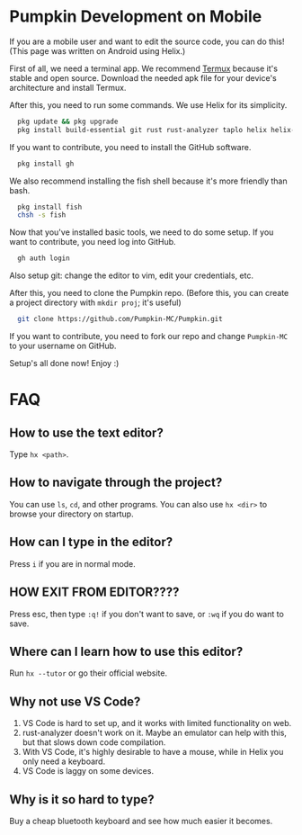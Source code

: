 # Pumpkin Development on Mobile

If you are a mobile user and want to edit the source code, you can do this!
(This page was written on Android using Helix.)

First of all, we need a terminal app.
We recommend [Termux](https://github.com/termux/termux-app/releases) because it's stable and open source.
Download the needed apk file for your device's architecture and install Termux.

After this, you need to run some commands. We use Helix for its simplicity.
```bash
  pkg update && pkg upgrade
  pkg install build-essential git rust rust-analyzer taplo helix helix-grammar nodejs
```

If you want to contribute, you need to install the GitHub software.
```bash
  pkg install gh
```

We also recommend installing the fish shell because it's more friendly than bash.
```bash
  pkg install fish
  chsh -s fish
```

Now that you've installed basic tools, we need to do some setup.
If you want to contribute, you need log into GitHub.
```bash
  gh auth login
```

Also setup git: change the editor to vim, edit your credentials, etc.

After this, you need to clone the Pumpkin repo. (Before this, you can create a project directory with `mkdir proj`; it's useful)
```bash
  git clone https://github.com/Pumpkin-MC/Pumpkin.git
```

If you want to contribute, you need to fork our repo and change `Pumpkin-MC` to your username on GitHub.

Setup's all done now! Enjoy :)

# FAQ

## How to use the text editor?
Type `hx <path>`.

## How to navigate through the project?
You can use `ls`, `cd`, and other programs.
You can also use `hx <dir>` to browse your directory on startup.

## How can I type in the editor?
Press `i` if you are in normal mode.

## HOW EXIT FROM EDITOR????
Press esc, then type `:q!` if you don't want to save, or `:wq` if you do want to save.

## Where can I learn how to use this editor?
Run `hx --tutor` or go their official website.

## Why not use VS Code?
1) VS Code is hard to set up, and it works with limited functionality on web.
2) rust-analyzer doesn't work on it. Maybe an emulator can help with this, but that slows down code compilation.
3) With VS Code, it's highly desirable to have a mouse, while in Helix you only need a keyboard.
4) VS Code is laggy on some devices.

## Why is it so hard to type?
Buy a cheap bluetooth keyboard and see how much easier it becomes.
